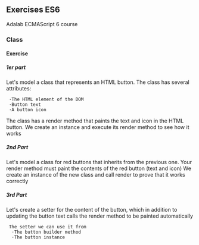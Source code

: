 ## Exercises ES6

Adalab ECMAScript 6  course

### Class

#### Exercise
##### 1er part

Let's model a class that represents an HTML button. The class has several attributes:

     ·The HTML element of the DOM
     ·Button text
     ·A button icon

The class has a render method that paints the text and icon in the HTML button. We create an instance and execute its render method to see how it works

##### 2nd Part

Let's model a class for red buttons that inherits from the previous one. Your render method must paint the contents of the red button (text and icon) We create an instance of the new class and call render to prove that it works correctly

##### 3rd Part

Let's create a setter for the content of the button, which in addition to updating the button text calls the render method to be painted automatically

     The setter we can use it from
      ·The button builder method
      ·The button instance
